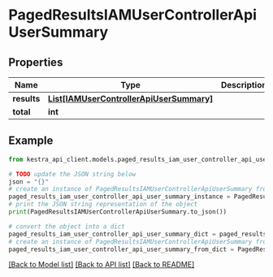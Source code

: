 # PagedResultsIAMUserControllerApiUserSummary


## Properties

Name | Type | Description | Notes
------------ | ------------- | ------------- | -------------
**results** | [**List[IAMUserControllerApiUserSummary]**](IAMUserControllerApiUserSummary.md) |  | 
**total** | **int** |  | 

## Example

```python
from kestra_api_client.models.paged_results_iam_user_controller_api_user_summary import PagedResultsIAMUserControllerApiUserSummary

# TODO update the JSON string below
json = "{}"
# create an instance of PagedResultsIAMUserControllerApiUserSummary from a JSON string
paged_results_iam_user_controller_api_user_summary_instance = PagedResultsIAMUserControllerApiUserSummary.from_json(json)
# print the JSON string representation of the object
print(PagedResultsIAMUserControllerApiUserSummary.to_json())

# convert the object into a dict
paged_results_iam_user_controller_api_user_summary_dict = paged_results_iam_user_controller_api_user_summary_instance.to_dict()
# create an instance of PagedResultsIAMUserControllerApiUserSummary from a dict
paged_results_iam_user_controller_api_user_summary_from_dict = PagedResultsIAMUserControllerApiUserSummary.from_dict(paged_results_iam_user_controller_api_user_summary_dict)
```
[[Back to Model list]](../README.md#documentation-for-models) [[Back to API list]](../README.md#documentation-for-api-endpoints) [[Back to README]](../README.md)


